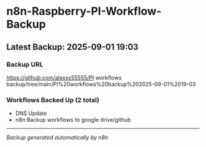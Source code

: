# n8n-Raspberry-PI-Workflow-Backup

## Latest Backup: 2025-09-01 19:03

### Backup URL
https://github.com/alexxx55555/PI workflows backup/tree/main/PI%20workflows%20backup%202025-09-01%2019-03

### Workflows Backed Up (2 total)
- DNS Update
- n8n Backup workflows to google drive/github

---
*Backup generated automatically by n8n*